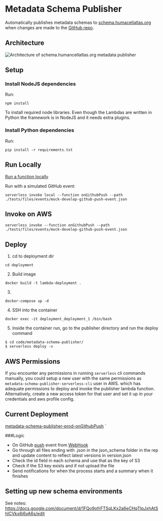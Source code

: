 # Metadata Schema Publisher

Automatically publishes metadata schemas to [schema.humacellatlas.org](https://schema.humancellatlas.org) when changes are made to the [GitHub repo](https://github.com/HumanCellAtlas/metadata-schema).

## Architecture
![Architecture of schema.humancellatlas.org metadata publisher](schema.humancellatlas.org.png)

## Setup

### Install NodeJS dependencies
Run:
```
npm install
```
To install required node libraries. Even though the Lambdas are written in Python the framework is in NodeJS and it needs extra plugins.

### Install Python dependencies
Run:
```
pip install -r requirements.txt
```

## Run Locally

[Run a function locally](https://serverless.com/framework/docs/providers/aws/cli-reference/invoke-local/#)

Run with a simulated GitHub event:

```
serverless invoke local --function onGithubPush --path ./tests/files/events/mock-develop-github-push-event.json
```

## Invoke on AWS
```
serverless invoke --function onGithubPush --path ./tests/files/events/mock-develop-github-push-event.json
```
## Deploy
1. cd to deployment dir
```
cd deployment
```
2. Build image
```
docker build -t lambda-deployment .
```
3. 
```
docker-compose up -d
```

4. SSH into the container
```
docker exec -it deployment_deployment_1 /bin/bash
```
5. Inside the container run, go to the publisher directory and run the deploy command
```
$ cd code/metadata-schema-publisher/
$ serverless deploy -v
```

## AWS Permissions
If you encounter any permissions in running `serverless` cli commands manually, you could setup a new user with the same permissions as `metadata-schema-publisher-serverless-cli` user in AWS. which has adequate permissions to deploy and invoke the publisher lambda function.
Alternatively, create a new access token for that user and set it up in your credentials and aws profile config.

## Current Deployment

[metadata-schema-publisher-prod-onGithubPush](https://console.aws.amazon.com/lambda/home?region=us-east-1#/functions/metadata-schema-publisher-prod-onGithubPush?tab=graph)
`

###Logic

- On GitHub [push](https://developer.github.com/v3/activity/events/types/#pushevent) event from [WebHook](https://github.com/HumanCellAtlas/metadata-schema/settings/hooks)
- Go through all files ending with .json in the json_schema folder in the rep and update content to reflect latest versions in version.json
- Check the id field in each schema and use that as the key of S3
- Check if the S3 key exists and if not upload the file
- Send notifications for when the process starts and a summary when it finishes

## Setting up new schema environments
See notes: https://docs.google.com/document/d/1FQo9ofrFTSqLKx2a6eCHqTIpJxhAtShlCVkx6j6yA6s/edit